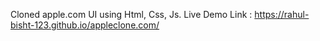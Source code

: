 Cloned apple.com UI using Html, Css, Js.
Live Demo Link : https://rahul-bisht-123.github.io/appleclone.com/
